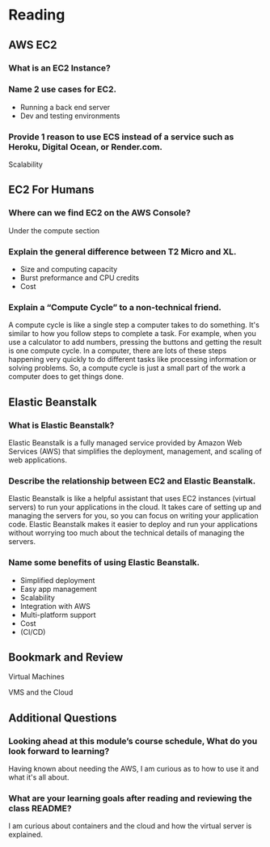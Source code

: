 # Reading
## AWS EC2

### What is an EC2 Instance?



### Name 2 use cases for EC2.

- Running a back end server
- Dev and testing environments

### Provide 1 reason to use ECS instead of a service such as Heroku, Digital Ocean, or Render.com.

Scalability

## EC2 For Humans

### Where can we find EC2 on the AWS Console?

Under the compute section

### Explain the general difference between T2 Micro and XL.

- Size and computing capacity
- Burst preformance and CPU credits
- Cost

### Explain a “Compute Cycle” to a non-technical friend.

A compute cycle is like a single step a computer takes to do something. It's similar to how you follow steps to complete a task. For example, when you use a calculator to add numbers, pressing the buttons and getting the result is one compute cycle. In a computer, there are lots of these steps happening very quickly to do different tasks like processing information or solving problems. So, a compute cycle is just a small part of the work a computer does to get things done.

## Elastic Beanstalk

### What is Elastic Beanstalk?


Elastic Beanstalk is a fully managed service provided by Amazon Web Services (AWS) that simplifies the deployment, management, and scaling of web applications.

### Describe the relationship between EC2 and Elastic Beanstalk.

Elastic Beanstalk is like a helpful assistant that uses EC2 instances (virtual servers) to run your applications in the cloud. It takes care of setting up and managing the servers for you, so you can focus on writing your application code. Elastic Beanstalk makes it easier to deploy and run your applications without worrying too much about the technical details of managing the servers.

### Name some benefits of using Elastic Beanstalk.

- Simplified deployment
- Easy app management
- Scalability
- Integration with AWS
- Multi-platform support
- Cost
- (CI/CD)

## Bookmark and Review
Virtual Machines

VMS and the Cloud

## Additional Questions

### Looking ahead at this module’s course schedule, What do you look forward to learning?

Having known about needing the AWS, I am curious as to how to use it and what it's all about. 

### What are your learning goals after reading and reviewing the class README?

I am curious about containers and the cloud and how the virtual server is explained. 